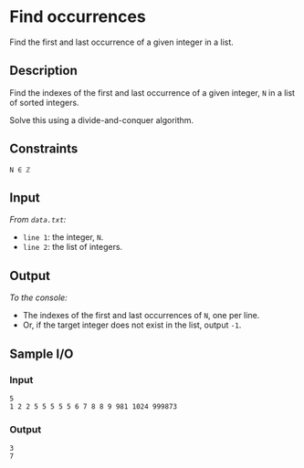 # Find occurrences
Find the first and last occurrence of a given integer in a list.

## Description
Find the indexes of the first and last occurrence of a given integer, `N` in a list of sorted integers.

Solve this using a divide-and-conquer algorithm.

## Constraints
`N ∈ ℤ`

## Input
*From `data.txt`:*
* `line 1`: the integer, `N`.
* `line 2`: the list of integers.

## Output
*To the console:*
* The indexes of the first and last occurrences of `N`, one per line.
* Or, if the target integer does not exist in the list, output `-1`.

## Sample I/O
### Input
```
5
1 2 2 5 5 5 5 5 6 7 8 8 9 981 1024 999873
```

### Output
```
3
7
```
